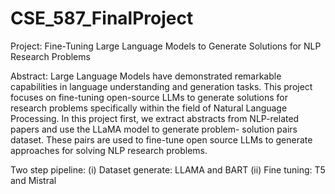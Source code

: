 # CSE_587_FinalProject

Project: Fine-Tuning Large Language Models to Generate Solutions for NLP Research Problems

Abstract: 
Large Language Models have demonstrated remarkable capabilities in language understanding
and generation tasks. This project focuses on fine-tuning open-source LLMs to generate solutions
for research problems specifically within the field of Natural Language Processing. In this project
first, we extract abstracts from NLP-related papers and use the LLaMA model to generate problem-
solution pairs dataset. These pairs are used to fine-tune open source LLMs to generate approaches
for solving NLP research problems.

Two step pipeline:
(i) Dataset generate: LLAMA and BART
(ii) Fine tuning: T5 and Mistral
